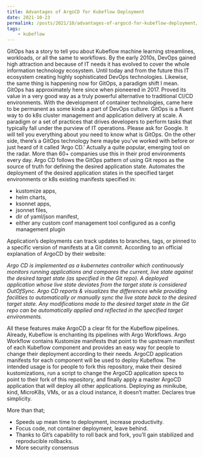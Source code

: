 ```yaml
---
title: Advantages of ArgoCD for Kubeflow Deployment
date: 2021-10-23
permalink: /posts/2021/10/advantages-of-argocd-for-kubeflow-deployment/
tags: 
    - kubeflow
---
```


GitOps has a story to tell you about Kubeflow machine learning streamlines, workloads, or all the same to workflows. By the early 2010s, DevOps gained high attraction and because of IT needs it has evolved to cover the whole information technology ecosystem. Until today and from the future this IT ecosystem creating highly sophisticated DevOps technologies. Likewise, the same thing is happening now for GitOps, a paradigm shift I mean. GitOps has approximately here since when pioneered in 2017. Proved its value in a very good way as a truly powerful alternative to traditional CI/CD environments.
With the development of container technologies, came here to be permanent as some kinda a part of DevOps culture. GitOps is a fluent way to do k8s cluster management and application delivery at scale. A paradigm or a set of practices that drives developers to perform tasks that typically fall under the purview of IT operations. Please ask for Google. It will tell you everything about you need to know what is GitOps.
On the other side, there’s a GitOps technology here maybe you’ve worked with before or just heard of it called ‘Argo CD.’ Actually a quite popular, emerging tool on the radar. More than 60+ companies use this in their prod environments every day. Argo CD follows the GitOps pattern of using Git repos as the source of truth for defining the desired application state. Automates the deployment of the desired application states in the specified target environments or k8s existing manifests specified in:

- kustomize apps,
- helm charts,
- ksonnet apps,
- jsonnet files,
- dir of yaml/json manifest,
- either any custom conf management tool configured as a config management plugin

Application’s deployments can track updates to branches, tags, or pinned to a specific version of manifests at a Git commit. According to an official explanation of ArgoCD by their website:

*Argo CD is implemented as a kubernetes controller which continuously monitors running applications and compares the current, live state against the desired target state (as specified in the Git repo). A deployed application whose live state deviates from the target state is considered OutOfSync. Argo CD reports & visualizes the differences while providing facilities to automatically or manually sync the live state back to the desired target state. Any modifications made to the desired target state in the Git repo can be automatically applied and reflected in the specified target environments.*

All these features make ArgoCD a clear fit for the Kubeflow pipelines. Already, Kubeflow is enchanting its pipelines with Argo Workflows. Argo Workflow contains Kustomize manifests that point to the upstream manifest of each Kubeflow component and provides an easy way for people to change their deployment according to their needs. ArgoCD application manifests for each component will be used to deploy Kubeflow. The intended usage is for people to fork this repository, make their desired kustomizations, run a script to change the ArgoCD application specs to point to their fork of this repository, and finally apply a master ArgoCD application that will deploy all other applications. Deploying as minikube, kind, MicroK8s, VMs, or as a cloud instance, it doesn’t matter. Declares true simplicity.

More than that;

- Speeds up mean time to deployment, increase productivity.
- Focus code, not container deployment, leave behind.
- Thanks to Git’s capability to roll back and fork, you’ll gain stabilized and reproducible rollbacks.
- More security consensus
